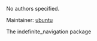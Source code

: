 <div id='indefinite_navigation-autogenerated' markdown='1'>


<!-- do not edit this file, autogenerated -->

No authors specified.

Maintainer: [ubuntu](mailto:ubuntu@todo.todo)

The indefinite_navigation package



</div>

